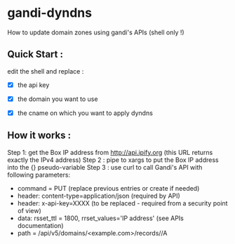 # gandi-dyndns
How to update domain zones using gandi's APIs (shell only !)


## Quick Start : 
edit the shell and replace :
  - [x] the api key
  - [x] the domain you want to use
  - [x] the cname on which you want to apply dyndns
  
  

## How it works :
Step 1: get the Box IP address from http://api.ipify.org (this URL returns exactly the IPv4 address)
Step 2 : pipe to xargs to put the Box IP address into the {} pseudo-variable
Step 3 : use curl to call Gandi's API with following parameters:
  * command = PUT (replace previous entries or create if needed)
  * header: content-type=application/json (required by API)
  * header: x-api-key=XXXX (to be replaced - required from a security point of view)
  * data:  rsset_ttl = 1800, rrset_values='IP address' (see APIs documentation)
  * path = /api/v5/domains/<example.com>/records/<my entry>/A
  

